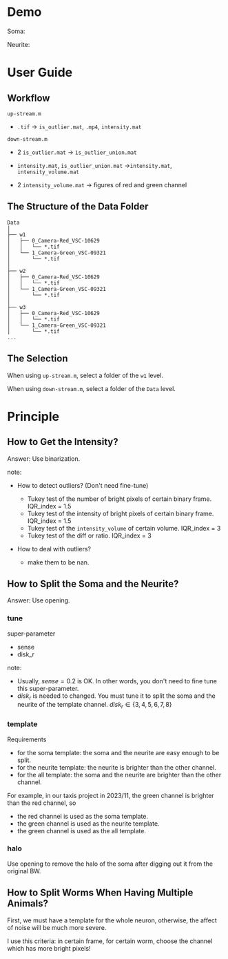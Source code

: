 # Demo

Soma:

Neurite: 



# User Guide

## Workflow

`up-stream.m`

* `.tif` -> `is_outlier.mat`, `.mp4`, `intensity.mat`

`down-stream.m`

* 2 `is_outlier.mat` -> `is_outlier_union.mat`

* `intensity.mat`, `is_outlier_union.mat` ->`intensity.mat`,  `intensity_volume.mat`

* 2 `intensity_volume.mat` -> figures of red and green channel

  

## The Structure of the Data Folder

```
Data
│
├── w1
│   ├── 0_Camera-Red_VSC-10629
│   │   └── *.tif
│   └── 1_Camera-Green_VSC-09321
│       └── *.tif
│
├── w2
│   ├── 0_Camera-Red_VSC-10629
│   │   └── *.tif
│   └── 1_Camera-Green_VSC-09321
│       └── *.tif
│
├── w3
│   ├── 0_Camera-Red_VSC-10629
│   │   └── *.tif
│   └── 1_Camera-Green_VSC-09321
│       └── *.tif
...
```



## The Selection

When using `up-stream.m`, select a folder of the `w1` level.

When using `down-stream.m`, select a folder of the `Data` level.



# Principle

## How to Get the Intensity?

Answer: Use binarization.

note:

* How to detect outliers? (Don't need fine-tune)

  * Tukey test of the number of bright pixels of certain binary frame. IQR_index = 1.5
  * Tukey test of the intensity of bright pixels of certain binary frame. IQR_index = 1.5
  * Tukey test of the `intensity_volume` of certain volume. IQR_index = 3
  * Tukey test of the diff or ratio. IQR_index = 3

* How to deal with outliers?
  * make them to be nan.


## How to Split the Soma and the Neurite?

Answer: Use opening.

### tune

super-parameter

* sense
* disk_r



note:

* Usually, $sense = 0.2$ is OK. In other words, you don't need to fine tune this super-parameter.
* $disk_r$ is needed to changed. You must tune it to split the soma and the neurite of the template channel. $disk_r \in \{3,4,5,6,7,8\}$



### template

Requirements

* for the soma template: the soma and the neurite are easy enough to be split.
* for the neurite template: the neurite is brighter than the other channel.
* for the all template: the soma and the neurite are brighter than the other channel.



For example, in our taxis project in 2023/11, the green channel is brighter than the red channel, so

* the red channel is used as the soma template.
* the green channel is used as the neurite template.
* the green channel is used as the all template.



### halo

Use opening to remove the halo of the soma after digging out it from the original BW.



## How to Split Worms When Having Multiple Animals?

First, we must have a template for the whole neuron, otherwise, the affect of noise will be much more severe.

I use this criteria: in certain frame, for certain worm, choose the channel which has more bright pixels!

